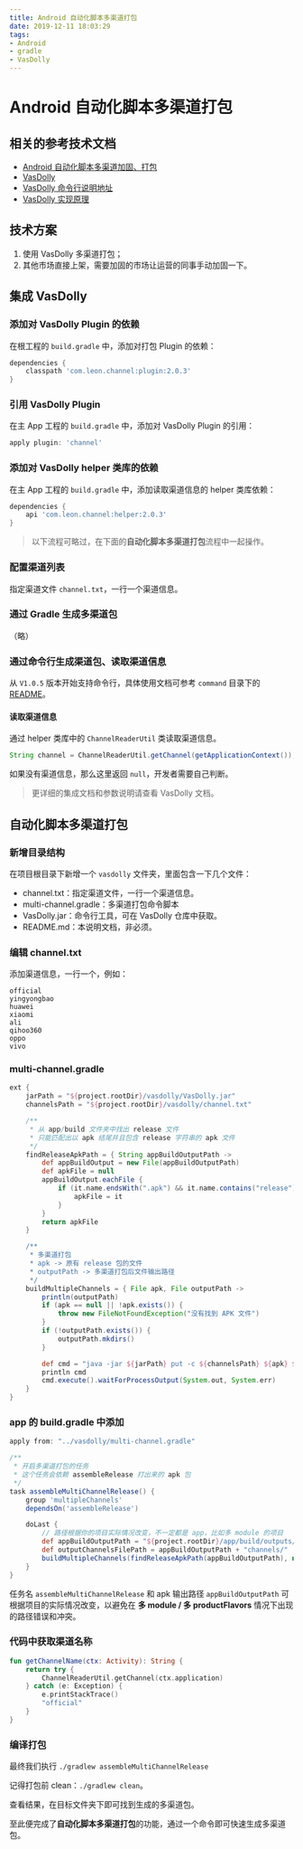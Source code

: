 ```yaml
---
title: Android 自动化脚本多渠道打包
date: 2019-12-11 18:03:29
tags:
- Android
- gradle
- VasDolly
---
```


# Android 自动化脚本多渠道打包

## 相关的参考技术文档
- [Android 自动化脚本多渠道加固、打包](https://juejin.im/post/5db037d4f265da4d2b34f557?utm_source)
- [VasDolly](https://github.com/Tencent/VasDolly)
- [VasDolly 命令行说明地址](https://github.com/Tencent/VasDolly/blob/master/command/README.md)
- [VasDolly 实现原理](https://github.com/Tencent/VasDolly/wiki/VasDolly%E5%AE%9E%E7%8E%B0%E5%8E%9F%E7%90%86)

## 技术方案

1. 使用 VasDolly 多渠道打包；
2. 其他市场直接上架，需要加固的市场让运营的同事手动加固一下。

<!--more-->

## 集成 VasDolly

### 添加对 VasDolly Plugin 的依赖

在根工程的 `build.gradle` 中，添加对打包 Plugin 的依赖：

```groovy
dependencies {
    classpath 'com.leon.channel:plugin:2.0.3'
}
```

### 引用 VasDolly Plugin

在主 App 工程的 `build.gradle` 中，添加对 VasDolly Plugin 的引用：

```groovy
apply plugin: 'channel'
```

### 添加对 VasDolly helper 类库的依赖

在主 App 工程的 `build.gradle` 中，添加读取渠道信息的 helper 类库依赖：

```groovy
dependencies {
    api 'com.leon.channel:helper:2.0.3'
}
```
> 以下流程可略过，在下面的**自动化脚本多渠道打包**流程中一起操作。

### 配置渠道列表

指定渠道文件 `channel.txt`，一行一个渠道信息。

### 通过 Gradle 生成多渠道包

（略）

### 通过命令行生成渠道包、读取渠道信息

从 `V1.0.5` 版本开始支持命令行，具体使用文档可参考 `command` 目录下的 [README](https://github.com/Tencent/VasDolly/blob/master/command/README.md)。

#### 读取渠道信息

通过 helper 类库中的 `ChannelReaderUtil` 类读取渠道信息。

```java
String channel = ChannelReaderUtil.getChannel(getApplicationContext());
```
如果没有渠道信息，那么这里返回 `null`，开发者需要自己判断。

> 更详细的集成文档和参数说明请查看 VasDolly 文档。

## 自动化脚本多渠道打包

### 新增目录结构

在项目根目录下新增一个 `vasdolly` 文件夹，里面包含一下几个文件：
- channel.txt：指定渠道文件，一行一个渠道信息。
- multi-channel.gradle：多渠道打包命令脚本
- VasDolly.jar：命令行工具，可在 VasDolly 仓库中获取。
- README.md：本说明文档，非必须。

### 编辑 channel.txt

添加渠道信息，一行一个，例如：

```text
official
yingyongbao
huawei
xiaomi
ali
qihoo360
oppo
vivo
```

### multi-channel.gradle

```groovy
ext {
    jarPath = "${project.rootDir}/vasdolly/VasDolly.jar"
    channelsPath = "${project.rootDir}/vasdolly/channel.txt"

    /**
     * 从 app/build 文件夹中找出 release 文件
     * 只能匹配出以 apk 结尾并且包含 release 字符串的 apk 文件
     */
    findReleaseApkPath = { String appBuildOutputPath ->
        def appBuildOutput = new File(appBuildOutputPath)
        def apkFile = null
        appBuildOutput.eachFile {
            if (it.name.endsWith(".apk") && it.name.contains("release")) {
                apkFile = it
            }
        }
        return apkFile
    }

    /**
     * 多渠道打包
     * apk -> 原有 release 包的文件
     * outputPath -> 多渠道打包后文件输出路径
     */
    buildMultipleChannels = { File apk, File outputPath ->
        println(outputPath)
        if (apk == null || !apk.exists()) {
            throw new FileNotFoundException("没有找到 APK 文件")
        }
        if (!outputPath.exists()) {
            outputPath.mkdirs()
        }

        def cmd = "java -jar ${jarPath} put -c ${channelsPath} ${apk} ${outputPath}"
        println cmd
        cmd.execute().waitForProcessOutput(System.out, System.err)
    }
}

```

### app 的 build.gradle 中添加

```groovy
apply from: "../vasdolly/multi-channel.gradle"

/**
 * 开启多渠道打包的任务
 * 这个任务会依赖 assembleRelease 打出来的 apk 包
 */
task assembleMultiChannelRelease() {
    group 'multipleChannels'
    dependsOn('assembleRelease')

    doLast {
        // 路径根据你的项目实际情况改变，不一定都是 app，比如多 module 的项目
        def appBuildOutputPath = "${project.rootDir}/app/build/outputs/apk/release/"
        def outputChannelsFilePath = appBuildOutputPath + "channels/"
        buildMultipleChannels(findReleaseApkPath(appBuildOutputPath), new File(outputChannelsFilePath))
    }
}
```

任务名 `assembleMultiChannelRelease` 和 apk 输出路径 `appBuildOutputPath` 可根据项目的实际情况改变，以避免在 **多 module / 多 productFlavors** 情况下出现的路径错误和冲突。

### 代码中获取渠道名称

```kotlin
fun getChannelName(ctx: Activity): String {
    return try {
        ChannelReaderUtil.getChannel(ctx.application)
    } catch (e: Exception) {
        e.printStackTrace()
        "official"
    }
}
```

### 编译打包

最终我们执行 `./gradlew assembleMultiChannelRelease`

记得打包前 clean：`./gradlew clean`。

查看结果，在目标文件夹下即可找到生成的多渠道包。

至此便完成了**自动化脚本多渠道打包**的功能，通过一个命令即可快速生成多渠道包。



